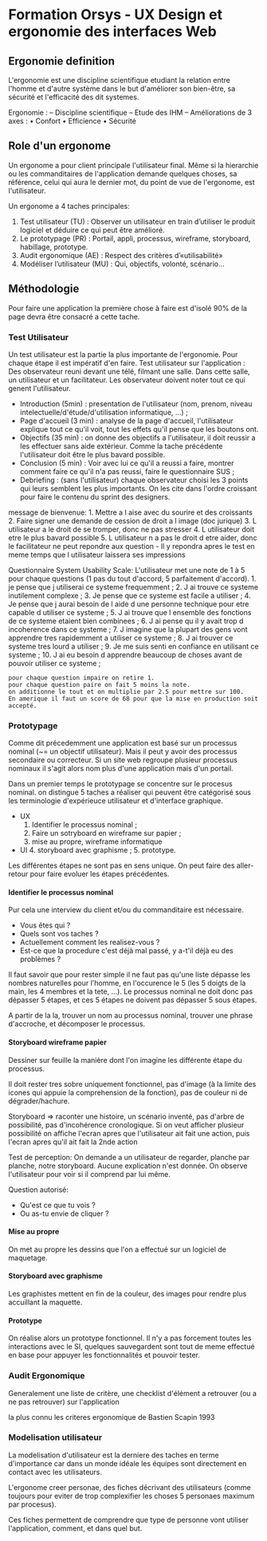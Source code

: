 # Formation Orsys - UX Design et ergonomie des interfaces Web
## Ergonomie definition
L'ergonomie est une discipline scientifique etudiant la relation entre l'homme et d'autre système dans le but d'améliorer son bien-être, sa sécurité et l'efficacité des dit systemes. 

Ergonomie :
– Discipline scientifique
– Etude des IHM
– Améliorations de 3 axes :
  • Confort
  • Efficience
  • Sécurité

## Role d'un ergonome
Un ergonome a pour client principale l'utilisateur final. Même si la hierarchie ou les commanditaires de l'application demande quelques choses, sa référence, celui qui aura le dernier mot, du point de vue de l'ergonome, est l'utilisateur.

Un ergonome a 4 taches principales: 
1. Test  utilisateur (TU) : Observer un utilisateur en train d’utiliser le produit logiciel et déduire ce qui peut être amélioré.
2. Le prototypage  (PR) : Portail, appli, processus, wireframe, storyboard, habillage, prototype.
3. Audit ergonomique  (AE) : Respect des critères d’«utilisabilité»
4. Modéliser l’utilisateur (MU) : Qui, objectifs, volonté, scénario...

## Méthodologie

Pour faire une application  la première chose à faire est d'isolé 90% de la page devra être consacré a cette tache.

### Test Utilisateur
Un test utilisateur est la partie la plus importante de l'ergonomie. Pour chaque étape il est impératif d'en faire.
Test utilisateur sur l'application :
  Des observateur reuni devant une télé, filmant une salle. Dans cette salle, un utilisateur et un facilitateur. Les observateur doivent noter tout ce qui genent l'utilisateur.
  * Introduction (5min) : presentation de l'utilisateur (nom, prenom, niveau intelectuelle/d'étude/d'utilisation informatique, ...) ;
  * Page d'accueil (3 min) : analyse de la page d'accueil, l'utilisateur explique tout ce qu'il voit, tout les effets qu'il pense que les boutons ont.
  * Objectifs (35 min) : on donne des objectifs a l'utilisateur, il doit reussir a les effectuer sans aide extérieur. Comme la tache précédente l'utilisateur doit être le plus bavard possible.
  * Conclusion (5 min) : Voir avec lui ce qu'il a reussi a faire, montrer comment faire ce qu'il n'a pas reussi, faire le questionnaire SUS ;
  * Debriefing : (sans l'utilisateur) chaque observateur choisi les 3 points qui leurs semblent les plus importants. On les cite dans l'ordre croissant pour faire le contenu du sprint des designers.

  message de bienvenue:
    1. Mettre a l aise avec du sourire et des croissants
    2. Faire signer une demande de cession de droit a l image (doc jurique)
    3. L utilisateur a le droit de se tromper, donc ne pas stresser
    4. L utilisateur doit etre le plus bavard possible
    5. L utilisateur n a pas le droit d etre aider, donc le facilitateur ne peut repondre aux question
      - Il y repondra apres le test en meme temps que l utilisateur laissera ses impressions

  Questionnaire System Usability Scale:
    L'utilisateur met une note de 1 à 5 pour chaque questions (1 pas du tout d'accord, 5 parfaitement d'accord). 
    1. je pense que j utiliserai ce systeme frequemment ;
    2. J ai trouve ce systeme inutilement complexe ;
    3. Je pense que ce systeme est facile a utiliser ;
    4. Je pense que j aurai besoin de l aide d une personne technique pour etre capable d utiliser ce systeme ;
    5. J ai trouve que l ensemble des fonctions de ce systeme etaient bien combinees ;
    6. J ai pense qu il y avait trop d incoherence dans ce systeme ;
    7. J imagine que la plupart des gens vont apprendre tres rapidemment a utiliser ce systeme ;
    8. J ai trouver ce systeme tres lourd a utiliser ;
    9. Je me suis senti en confiance en utilisant ce systeme ;
    10. J ai eu besoin d apprendre beaucoup de choses avant de pouvoir utiliser ce systeme ;

    pour chaque question impaire on retire 1.
    pour chaque question paire on fait 5 moins la note.
    on additionne le tout et on multiplie par 2.5 pour mettre sur 100.
    En amerique il faut un score de 68 pour que la mise en production soit accepté.

### Prototypage

Comme dit précedemment une application est basé sur un processus nominal (~= un objectif utilisateur). Mais il peut y avoir des processus secondaire ou correcteur.
Si un site web regroupe plusieur processus nominaux il s'agit alors nom plus d'une application mais d'un portail.

Dans un premier temps le prototypage se concentre sur le procesus nominal. on distingue 5 taches a réaliser qui peuvent être catégorisé sous les terminologie d'expérieuce utilisateur et d'interface graphique.

* UX
  1. Identifier le processus nominal ;
  2. Faire un sotryboard en wireframe sur papier ;
  3. mise au propre, wireframe informatique
* UI
  4. storyboard avec graphisme ;
  5. prototype.

Les différentes étapes ne sont pas en sens unique. On peut faire des aller-retour pour faire evoluer les étapes précédentes.

#### Identifier le processus nominal
Pur cela une interview du client et/ou du commanditaire est nécessaire.
 * Vous êtes qui ?
 * Quels sont vos taches ?
 * Actuellement comment les realisez-vous ?
 * Est-ce que la procedure c'est déjà mal passé, y a-t'il déjà eu des problèmes ?
 
Il faut savoir que pour rester simple il ne faut pas qu'une liste dépasse les nombres naturelles pour l'homme, en l'occurence le 5 (les 5 doigts de la main, les 4 membres et la tete, ...). Le processus nominal ne doit donc pas dépasser 5 étapes, et ces 5 étapes ne doivent pas dépasser 5 sous étapes.

 A partir de la la, trouver un nom au processus nominal, trouver une phrase d'accroche, et décomposer le processus.

 #### Storyboard wireframe papier
 
 Dessiner sur feuille la manière dont l'on imagine les différente étape du processus.

 Il doit rester tres sobre uniquement fonctionnel, pas d'image (à la limite des icones qui appuie la comprehension de la fonction), pas de couleur ni de dégrader/hachure.
 
 Storyboard => raconter une histoire, un scénario inventé, pas d'arbre de possibilité, pas d'incohérence cronologique. Si on veut afficher plusieur possibilité on affiche l'ecran apres que l'utilisateur ait fait une action, puis l'ecran apres qu'il ait fait la 2nde action
 

 Test de perception: 
 On demande a un utilisateur de regarder, planche par planche, notre storyboard. Aucune explication n'est donnée. On observe l'utilisateur pour voir si il comprend par lui même.

 Question autorisé:
  * Qu'est ce que tu vois ?
  * Ou as-tu envie de cliquer ?

#### Mise au propre
On met au propre les dessins que l'on a effectué sur un logiciel de maquetage.

#### Storyboard avec graphisme
Les graphistes mettent en fin de la couleur, des images pour rendre plus accuillant la maquette.

#### Prototype
On réalise alors un prototype fonctionnel. Il n'y a pas forcement toutes les interactions avec le SI, quelques sauvegardent sont tout de meme effectué en base pour appuyer les fonctionnalités et pouvoir tester.

### Audit Ergonomique

Generalement une liste de critère, une checklist d'élément a retrouver (ou a ne pas retrouver) sur l'application

la plus connu les criteres ergonomique de Bastien Scapin 1993

### Modelisation utilisateur

La modelisation d'utilisateur est la derniere des taches en terme d'importance car dans un monde idéale les équipes sont directement en contact avec les utilisateurs.

L'ergonome creer personae, des fiches décrivant des utilisateurs (comme toujours pour eviter de trop complexifier les choses 5 personaes  maximum par procesus).

Ces fiches permettent de comprendre que type de personne vont utiliser l'application, comment, et dans quel but.
